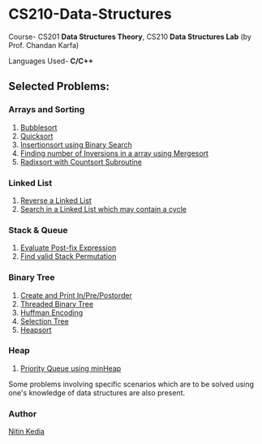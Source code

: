 # CS210-Data-Structures
Course- CS201 **Data Structures Theory**, CS210 **Data Structures Lab** (by Prof. Chandan Karfa)

Languages Used- **C/C++**

## Selected Problems:

### Arrays and Sorting
1. [Bubblesort](https://github.com/nitinkedia7/cs210_data_structures/blob/master/lab3/160101048_LA3_1.c)
3. [Quicksort](https://github.com/nitinkedia7/cs210_data_structures/blob/master/offline4/160101048_OA4_1.c)
2. [Insertionsort using Binary Search](https://github.com/nitinkedia7/cs210_data_structures/blob/master/offline5/160101048_OA5_1.cpp)
4. [Finding number of Inversions in a array using Mergesort](https://github.com/nitinkedia7/cs210_data_structures/blob/master/offline5/160101048_OA5_2.cpp)
5. [Radixsort with Countsort Subroutine](https://github.com/nitinkedia7/cs210_data_structures/blob/master/practice/radixSort.cpp) 


### Linked List
1. [Reverse a Linked List](https://github.com/nitinkedia7/cs210_data_structures/blob/master/lab1/160101048_LA1_1.c)
2. [Search in a Linked List which may contain a cycle](https://github.com/nitinkedia7/cs210_data_structures/blob/master/offline1/160101048_OA1_1.c)

### Stack & Queue
1. [Evaluate Post-fix Expression](https://github.com/nitinkedia7/cs210_data_structures/blob/master/lab1/160101048_LA1_2.c)
2. [Find valid Stack Permutation](https://github.com/nitinkedia7/cs210_data_structures/blob/master/offline1/160101048_OA1_2.c)

### Binary Tree
1. [Create and Print In/Pre/Postorder](https://github.com/nitinkedia7/cs210_data_structures/blob/master/lab2/160101048_LA2_1.c)
2. [Threaded Binary Tree](https://github.com/nitinkedia7/cs210_data_structures/blob/master/labTest1/160101048_LT1_1.c)
3. [Huffman Encoding](https://github.com/nitinkedia7/cs210_data_structures/blob/master/offline2/160101048_OA2_2.c)
4. [Selection Tree](https://github.com/nitinkedia7/cs210_data_structures/blob/master/offline3/160101048_OA3_1.cpp)
4. [Heapsort](https://github.com/nitinkedia7/cs210_data_structures/blob/master/labTest2/160101048_LT2_1.c)

### Heap
1. [Priority Queue using minHeap](https://github.com/nitinkedia7/cs210_data_structures/blob/master/practice/minHeapPQ.cpp)

Some problems involving specific scenarios which are to be solved using one's knowledge of data structures are also present.

### Author
[Nitin Kedia](https://github.com/nitinkedia7/)

